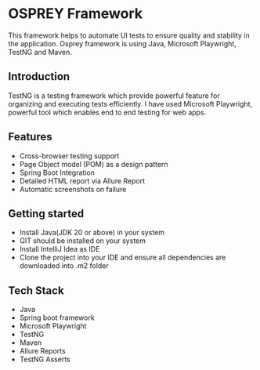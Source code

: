 # OSPREY Framework

This framework helps to automate UI tests to ensure quality and stability in the application. Osprey framework is using Java, Microsoft Playwright, TestNG and Maven.

## Introduction

TestNG is a testing framework which provide powerful feature for organizing and executing tests efficiently. I have used Microsoft Playwright, powerful tool which enables end to end testing for web apps.

## Features

 - Cross-browser testing support
 - Page Object model (POM) as a design pattern
 - Spring Boot Integration
 - Detailed HTML report via Allure Report
 - Automatic screenshots on failure


## Getting started

 - Install Java(JDK 20 or above) in your system
 - GIT should be installed on your system
 - Install IntelliJ Idea as IDE
 - Clone the project into your IDE and ensure all dependencies are downloaded into .m2 folder

## Tech Stack

 - Java 
 - Spring boot framework
 - Microsoft Playwright
 - TestNG
 - Maven
 - Allure Reports
 - TestNG Asserts

